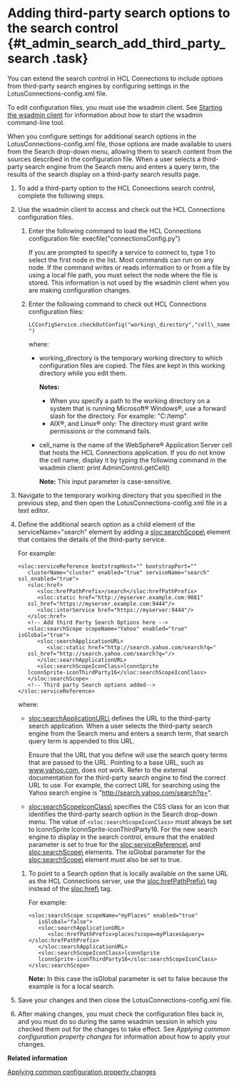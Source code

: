 # Adding third-party search options to the search control {#t_admin_search_add_third_party_search .task}

You can extend the search control in HCL Connections to include options from third-party search engines by configuring settings in the LotusConnections-config.xml file.

To edit configuration files, you must use the wsadmin client. See [Starting the wsadmin client](t_admin_wsadmin_starting.md) for information about how to start the wsadmin command-line tool.

When you configure settings for additional search options in the LotusConnections-config.xml file, those options are made available to users from the Search drop-down menu, allowing them to search content from the sources described in the configuration file. When a user selects a third-party search engine from the Search menu and enters a query term, the results of the search display on a third-party search results page.

1.  To add a third-party option to the HCL Connections search control, complete the following steps.
2.  Use the wsadmin client to access and check out the HCL Connections configuration files.

    1.  Enter the following command to load the HCL Connections configuration file: execfile\("connectionsConfig.py"\)

        If you are prompted to specify a service to connect to, type 1 to select the first node in the list. Most commands can run on any node. If the command writes or reads information to or from a file by using a local file path, you must select the node where the file is stored. This information is not used by the wsadmin client when you are making configuration changes.

    2.  Enter the following command to check out HCL Connections configuration files:

        `LCConfigService.checkOutConfig("working\_directory","cell\_name")`

        where:

        -   working\_directory is the temporary working directory to which configuration files are copied. The files are kept in this working directory while you edit them.

            **Notes:**

            -   When you specify a path to the working directory on a system that is running Microsoft® Windows®, use a forward slash for the directory. For example: "C:/temp".
            -   AIX®, and Linux® only: The directory must grant write permissions or the command fails.
        -   cell\_name is the name of the WebSphere® Application Server cell that hosts the HCL Connections application. If you do not know the cell name, display it by typing the following command in the wsadmin client: print AdminControl.getCell\(\)

            **Note:** This input parameter is case-sensitive.

3.  Navigate to the temporary working directory that you specified in the previous step, and then open the LotusConnections-config.xml file in a text editor.

4.  Define the additional search option as a child element of the serviceName="search" element by adding a <sloc:searchScope\> element that contains the details of the third-party service.

    For example:

    ```
    <sloc:serviceReference bootstrapHost="" bootstrapPort="" 
       clusterName="cluster" enabled="true" serviceName="search" ssl_enabled="true">  
       <sloc:href>
          <sloc:hrefPathPrefix>/search</sloc:hrefPathPrefix>
          <sloc:static href="http://myserver.example.com:9081" 
       ssl_href="https://myserver.example.com:9444"/>
          <sloc:interService href="https://myserver:9444"/>
       </sloc:href>
       <!-- Add third Party Search Options here -->
       <sloc:searchScope scopeName="Yahoo" enabled="true" isGlobal="true">
          <sloc:searchApplicationURL>
             <sloc:static href="http://search.yahoo.com/search?q=" 
       ssl_href="http://search.yahoo.com/search?q="/>
          </sloc:searchApplicationURL>
          <sloc:searchScopeIconClass>lconnSprite 
       lconnSprite-iconThirdParty16</sloc:searchScopeIconClass>
       </sloc:searchScope>
       <!-- Third party Search options added-->
    </sloc:serviceReference>
    ```

    where:

    -   <sloc:searchApplicationURL\> defines the URL to the third-party search application. When a user selects the third-party search engine from the Search menu and enters a search term, that search query term is appended to this URL.

        Ensure that the URL that you define will use the search query terms that are passed to the URL. Pointing to a base URL, such as www.yahoo.com, does not work. Refer to the external documentation for the third-party search engine to find the correct URL to use. For example, the correct URL for searching using the Yahoo search engine is "http://search.yahoo.com/search?q=".

    -   <sloc:searchScopeIconClass\> specifies the CSS class for an icon that identifies the third-party search option in the Search drop-down menu. The value of `<sloc:searchScopeIconClass>` must always be set to lconnSprite lconnSprite-iconThirdParty16.
    For the new search engine to display in the search control, ensure that the enabled parameter is set to true for the <sloc:serviceReference\> and <sloc:searchScope\> elements. The isGlobal parameter for the <sloc:searchScope\> element must also be set to true.

    1.  To point to a Search option that is locally available on the same URL as the HCL Connections server, use the <sloc:hrefPathPrefix\> tag instead of the <sloc:href\> tag.

        For example:

        ```
        <sloc:searchScope scopeName="myPlaces" enabled="true" 
           isGlobal="false">
           <sloc:searchApplicationURL>
              <sloc:hrefPathPrefix>places?scope=myPlaces&query=</sloc:hrefPathPrefix>
           </sloc:searchApplicationURL>
           <sloc:searchScopeIconClass>lconnSprite 
           lconnSprite-iconThirdParty16</sloc:searchScopeIconClass>
        </sloc:searchScope>
        ```

        **Note:** In this case the isGlobal parameter is set to false because the example is for a local search.

5.  Save your changes and then close the LotusConnections-config.xml file.

6.  After making changes, you must check the configuration files back in, and you must do so during the same wsadmin session in which you checked them out for the changes to take effect. See *Applying common configuration property changes* for information about how to apply your changes.


**Related information**  


[Applying common configuration property changes](../admin/t_admin_common_save_changes.md)

